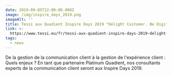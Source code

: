 ```yaml
---
date: 2019-09-05T22:00:00.000Z
image: /img/inspire_days_2019.png
imageAlt: ''
title: Tessi aux Quadient Inspire Days 2019 "Delight Customer. Be Digital."
link: >-
  https://www.tessi.eu/fr/tessi-aux-quadient-inspire-days-2019-delight-customer-be-digital/
tags:
  - news
---
```


De la gestion de la communication client à la gestion de l'expérience client : Quels enjeux ? En tant que partenaire Platinum Quadient, nos consultants experts de la communication client seront aux Inspire Days 2019.

